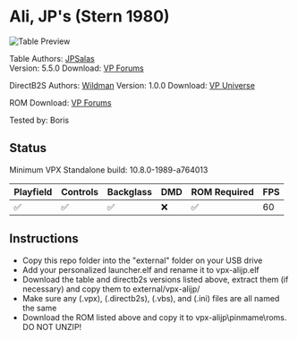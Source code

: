 # Ali, JP's (Stern 1980)

![Table Preview](https://github.com/LegendsUnchained/vpx-standalone-alp4k/blob/main/images/vpx-alijp.jpg)

Table
Authors: [JPSalas](https://www.vpforums.org/index.php?showuser=277)  
Version: 5.5.0 
Download: [VP Forums](https://www.vpforums.org/index.php?app=downloads&showfile=12902)

DirectB2S
Authors: [Wildman](https://vpuniverse.com/profile/5-wildman/)
Version: 1.0.0
Download: [VP Universe](https://vpuniverse.com/files/file/21356-ali-stern-1980-b2s/)

ROM
Download: [VP Forums](https://www.vpforums.org/index.php?app=downloads&showfile=741)

Tested by: Boris

## Status 

Minimum VPX Standalone build: 10.8.0-1989-a764013

| Playfield | Controls | Backglass | DMD | ROM Required | FPS | 
|-----------|----------|-----------|-----|--------------|-----|
| :white_check_mark: | :white_check_mark: | :white_check_mark: | :x: | :white_check_mark: | 60 |

## Instructions

- Copy this repo folder into the "external" folder on your USB drive
- Add your personalized launcher.elf and rename it to vpx-alijp.elf
- Download the table and directb2s versions listed above, extract them (if necessary) and copy them to external/vpx-alijp/
- Make sure any (.vpx), (.directb2s), (.vbs), and (.ini) files are all named the same
- Download the ROM listed above and copy it to vpx-alijp\pinmame\roms. DO NOT UNZIP!
